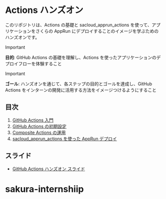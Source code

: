 # Actions ハンズオン
このリポジトリは、Actions の基礎と sacloud_apprun_actions を使って、アプリケーションをさくらの AppRun にデプロイすることのイメージを学ぶためのハンズオンです。

> [!IMPORTANT]
> **目的**: GitHub Actions の基礎を理解し、Actions を使ったアプリケーションのデプロイフローを体験すること

> [!IMPORTANT]
> **ゴール**: ハンズオンを通じて、各ステップの目的とゴールを達成し、GitHub Actions をインターンの開発に活用する方法をイメージつけるようにすること

## 目次
1. [GitHub Actions 入門](00_introduction_Github_Actions/README.md)
2. [GitHub Actions の初期設定](01_fork_and_setup/README.md)
3. [Composite Actions の運用](02_composite_actions/README.md)
4. [sacloud_apprun_actions を使った AppRun デプロイ](03_sacloud_apprun_actions/README.md)


## スライド
- [GitHub Actions ハンズオン スライド](marp/slides/slide.pdf)
# sakura-internshiip
